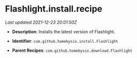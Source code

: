 # Flashlight.install.recipe

_Last updated 2021-12-23 20:01:50Z_

- **Description**: Installs the latest version of Flashlight.

- **Identifier**: `com.github.homebysix.install.Flashlight`

- **Parent Recipes**: `com.github.homebysix.download.Flashlight`
